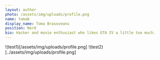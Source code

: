 ```yaml
---
layout: author
photo: /assets/img/uploads/profile.png
name: tomab
display_name: Toma Brasoveanu
position: Nerd
bio: Hacker and movie enthusiast who likes GTA IV a little too much.
---
```


!(test1)[/assets/img/uploads/profile.png]
!(test2)[../assets/img/uploads/profile.png]

